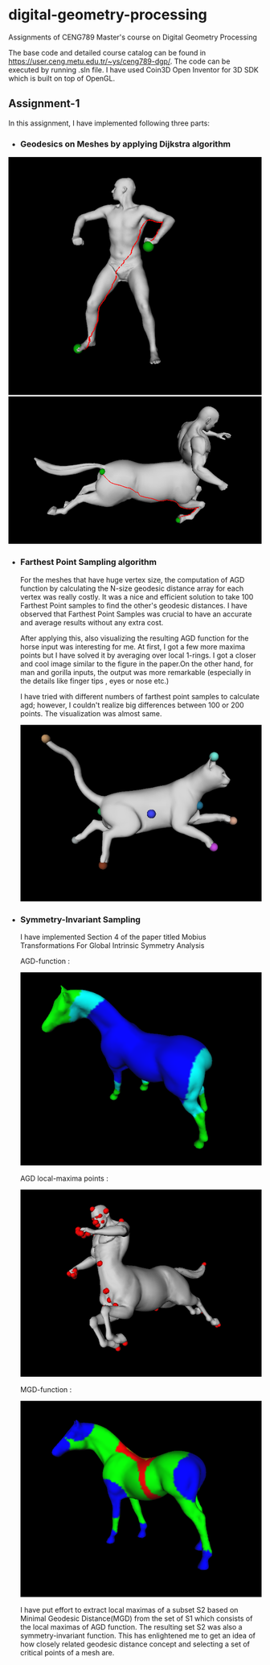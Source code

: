 # digital-geometry-processing
Assignments of CENG789 Master's course on Digital Geometry Processing

The base code and detailed course catalog can be found in https://user.ceng.metu.edu.tr/~ys/ceng789-dgp/. The code can be executed by running .sln file. I have used
Coin3D Open Inventor for 3D SDK which is built on top of OpenGL.

## Assignment-1
In this assignment, I have implemented following three parts:

- ### Geodesics on Meshes by applying Dijkstra algorithm

 ![alt text](assignment1/Results/1-geodesic-on-meshes/shortesth-path-man4.PNG?raw=true)
 ![alt text](assignment1/Results/1-geodesic-on-meshes/shortesth-path2-centaur.PNG)

- ### Farthest Point Sampling algorithm

  For the meshes that have huge vertex size, the computation of AGD function by calculating the N-size geodesic distance 
  array for each vertex was really costly. It was a nice and efficient solution to take 100 Farthest Point samples to 
  find the other's geodesic distances. I have observed that Farthest Point Samples was crucial to have an accurate 
  and average results without any extra cost. 

  After applying this, also visualizing the resulting AGD function for the horse 
  input was interesting for me. At first, I got a few more maxima points but I have solved it by averaging over local 1-rings.
  I got a closer and cool image similar to the figure in the paper.On the other hand, for man and gorilla inputs, 
  the output was more remarkable (especially in the details like finger tips , eyes or nose etc.)

  I have tried with different numbers of farthest point samples to calculate agd; however, 
  I couldn't realize big differences between 100 or 200 points. The visualization was almost same.
  
   ![alt text](assignment1/Results/2-farthest-point-sampling/FPS-cat.PNG)

- ### Symmetry-Invariant Sampling 

  I have implemented Section 4 of the paper titled Mobius Transformations For Global Intrinsic Symmetry Analysis

  AGD-function : 
  
  ![alt text](assignment1/Results/3-symmetry-invariant-sampling/AGD-function-horse1.PNG)
  
  AGD local-maxima points : 
  
  ![alt text](assignment1/Results/3-symmetry-invariant-sampling/AGD-local-maxima-centaur.PNG)
  
  MGD-function : 
  
  ![alt text](assignment1/Results/3-symmetry-invariant-sampling/MGD-function-horse1.PNG)

  I have put effort to extract local maximas of a subset S2 based on Minimal Geodesic Distance(MGD) 
  from the set of S1 which consists of the local maximas of AGD function. The resulting set S2 was also a
  symmetry-invariant function. This has enlightened me to get an idea of how closely related geodesic distance concept and 
  selecting a set of critical points of a mesh are.
